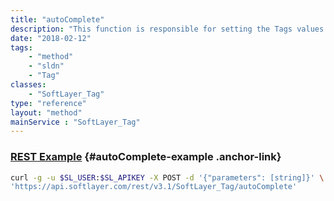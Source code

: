 ```yaml
---
title: "autoComplete"
description: "This function is responsible for setting the Tags values. The internal flag is set to 0 if the user is a customer, and 1 otherwise. AccountId is set to the account bound to the user, and the tags name is set to the clean version of the tag inputted by the user. "
date: "2018-02-12"
tags:
    - "method"
    - "sldn"
    - "Tag"
classes:
    - "SoftLayer_Tag"
type: "reference"
layout: "method"
mainService : "SoftLayer_Tag"
---
```


### [REST Example](#autoComplete-example) <a href="/article/rest/"><i class="fas fa-question"></i></a> {#autoComplete-example .anchor-link} 
```bash
curl -g -u $SL_USER:$SL_APIKEY -X POST -d '{"parameters": [string]}' \
'https://api.softlayer.com/rest/v3.1/SoftLayer_Tag/autoComplete'
```
